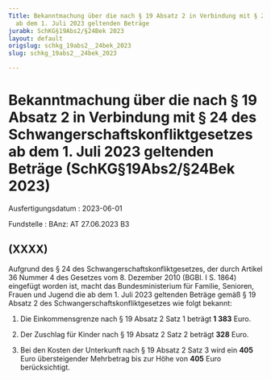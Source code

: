 ```yaml
---
Title: Bekanntmachung über die nach § 19 Absatz 2 in Verbindung mit § 24 des Schwangerschaftskonfliktgesetzes
  ab dem 1. Juli 2023 geltenden Beträge
jurabk: SchKG§19Abs2/§24Bek 2023
layout: default
origslug: schkg_19abs2__24bek_2023
slug: schkg_19abs2__24bek_2023

---
```


# Bekanntmachung über die nach § 19 Absatz 2 in Verbindung mit § 24 des Schwangerschaftskonfliktgesetzes ab dem 1. Juli 2023 geltenden Beträge (SchKG§19Abs2/§24Bek 2023)

Ausfertigungsdatum
:   2023-06-01

Fundstelle
:   BAnz: AT 27.06.2023 B3


## (XXXX)

Aufgrund des § 24 des Schwangerschaftskonfliktgesetzes, der durch Artikel 36 Nummer 4 des Gesetzes vom 8. Dezember 2010 (BGBl. I S. 1864) eingefügt worden ist, macht das Bundesministerium für Familie, Senioren, Frauen und Jugend die ab dem 1. Juli 2023 geltenden Beträge gemäß § 19 Absatz 2 des Schwangerschaftskonfliktgesetzes wie folgt bekannt:

1.  Die Einkommensgrenze nach § 19 Absatz 2 Satz 1 beträgt **1 383**                    Euro.


2.  Der Zuschlag für Kinder nach § 19 Absatz 2 Satz 2 beträgt **328**                    Euro.


3.  Bei den Kosten der Unterkunft nach § 19 Absatz 2 Satz 3 wird ein **405**                    Euro übersteigender Mehrbetrag bis zur Höhe von **405**                    Euro berücksichtigt.





